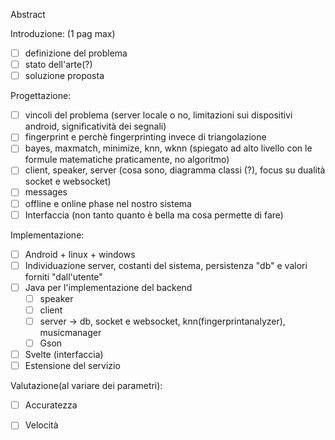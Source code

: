 Abstract

Introduzione: (1 pag max)
- [ ] definizione del problema 
- [ ] stato dell'arte(?)
- [ ] soluzione proposta

Progettazione:
- [ ] vincoli del problema (server locale o no, limitazioni sui dispositivi android, significatività dei segnali)
- [ ] fingerprint e perchè fingerprinting invece di triangolazione
- [ ] bayes, maxmatch, minimize, knn, wknn (spiegato ad alto livello con le formule matematiche  praticamente, no algoritmo)
- [ ] client, speaker, server (cosa sono, diagramma classi (?), focus su dualità socket e websocket)
- [ ] messages
- [ ] offline e online phase nel nostro sistema
- [ ] Interfaccia (non tanto quanto è bella ma cosa permette di fare)

Implementazione:
- [ ] Android + linux + windows
- [ ] Individuazione server, costanti del sistema, persistenza "db" e valori forniti "dall'utente"
- [ ] Java per l'implementazione del backend
	- [ ] speaker
	- [ ] client
	- [ ] server -> db, socket e websocket, knn(fingerprintanalyzer), musicmanager
	- [ ] Gson
- [ ] Svelte (interfaccia)
- [ ] Estensione del servizio

Valutazione(al variare dei parametri):

- [ ] Accuratezza 
- [ ] Velocità

